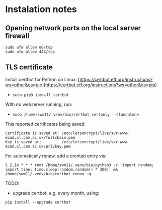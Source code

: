 # Instalation notes


## Opening network ports on the local server firewall

```
sudo ufw allow 80/tcp
sudo ufw allow 443/tcp
```

## TLS certificate

Install certbot for Python on Linux: [https://certbot.eff.org/instructions?ws=other&os=pip](https://certbot.eff.org/instructions?ws=other&os=pip)
* `sudo pip3 install certbot`

With no webserver running, run:
* `sudo /home/swm11/.venv/bin/certbot certonly --standalone`

This reported certificates being saved:
```
Certificate is saved at: /etc/letsencrypt/live/svr-www-ecad.cl.cam.ac.uk/fullchain.pem
Key is saved at:         /etc/letsencrypt/live/svr-www-ecad.cl.cam.ac.uk/privkey.pem
```

For automatically renew, add a crontab entry vis:
```
5 2,14 * * * root /home/swm11/.venv/bin/python3 -c 'import random; import time; time.sleep(random.random() * 300)' && /home/swm11/.venv/bin/certbot renew -q
```


TODO:
* upgrade certbot, e.g. every month, using:
```
pip install --upgrade certbot
```

